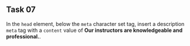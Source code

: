 ## Task 07
In the `head` element, below the `meta` character set tag, insert a description `meta` tag with a `content` value of  **Our instructors are knowledgeable and professional.**.  